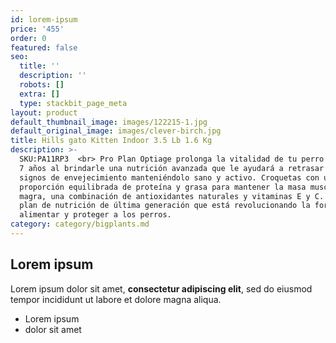 ```yaml
---
id: lorem-ipsum
price: '455'
order: 0
featured: false
seo:
  title: ''
  description: ''
  robots: []
  extra: []
  type: stackbit_page_meta
layout: product
default_thumbnail_image: images/122215-1.jpg
default_original_image: images/clever-birch.jpg
title: Hills gato Kitten Indoor 3.5 Lb 1.6 Kg
description: >-
  SKU:PA11RP3  <br> Pro Plan Optiage prolonga la vitalidad de tu perro mayor de
  7 años al brindarle una nutrición avanzada que le ayudará a retrasar los
  signos de envejecimiento manteniéndolo sano y activo. Croquetas con una
  proporción equilibrada de proteína y grasa para mantener la masa muscular
  magra, una combinación de antioxidantes naturales y vitaminas E y C. Conoce el
  plan de nutrición de última generación que está revolucionando la forma de
  alimentar y proteger a los perros.
category: category/bigplants.md
---
```

## Lorem ipsum

Lorem ipsum dolor sit amet, **consectetur adipiscing elit**, sed do eiusmod tempor incididunt ut labore et dolore magna aliqua.

- Lorem ipsum
- dolor sit amet